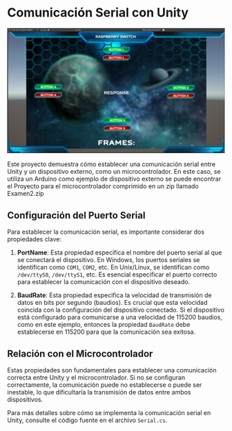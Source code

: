 # Comunicación Serial con Unity

![Proyecto](ImagenReferencia.png)

Este proyecto demuestra cómo establecer una comunicación serial entre Unity y un dispositivo externo, como un microcontrolador. En este caso, se utiliza un Arduino como ejemplo de dispositivo externo se puede encontrar el Proyecto para el microcontrolador comprimido en un zip llamado Examen2.zip

## Configuración del Puerto Serial

Para establecer la comunicación serial, es importante considerar dos propiedades clave:

1. **PortName**: Esta propiedad especifica el nombre del puerto serial al que se conectará el dispositivo. En Windows, los puertos seriales se identifican como `COM1`, `COM2`, etc. En Unix/Linux, se identifican como `/dev/ttyS0`, `/dev/ttyS1`, etc. Es esencial especificar el puerto correcto para establecer la comunicación con el dispositivo deseado.

2. **BaudRate**: Esta propiedad especifica la velocidad de transmisión de datos en bits por segundo (baudios). Es crucial que esta velocidad coincida con la configuración del dispositivo conectado. Si el dispositivo está configurado para comunicarse a una velocidad de 115200 baudios, como en este ejemplo, entonces la propiedad `BaudRate` debe establecerse en 115200 para que la comunicación sea exitosa.

## Relación con el Microcontrolador

Estas propiedades son fundamentales para establecer una comunicación correcta entre Unity y el microcontrolador. Si no se configuran correctamente, la comunicación puede no establecerse o puede ser inestable, lo que dificultaría la transmisión de datos entre ambos dispositivos.

Para más detalles sobre cómo se implementa la comunicación serial en Unity, consulte el código fuente en el archivo `Serial.cs`.
